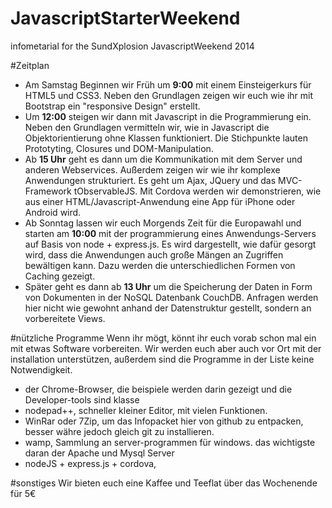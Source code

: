 JavascriptStarterWeekend
========================

infometarial for the SundXplosion JavascriptWeekend 2014

#Zeitplan
* Am Samstag Beginnen wir Früh um **9:00** mit einem Einsteigerkurs für HTML5 und CSS3. Neben den Grundlagen zeigen wir euch wie ihr mit Bootstrap ein "responsive Design" erstellt.
* Um **12:00** steigen wir dann mit Javascript in die Programmierung ein. Neben den Grundlagen vermitteln wir, wie in Javascript die Objektorientierung ohne Klassen funktioniert. Die Stichpunkte lauten Prototyting, Closures und DOM-Manipulation.
* Ab **15 Uhr** geht es dann um die Kommunikation mit dem Server und anderen Webservices. Außerdem zeigen wir wie ihr komplexe Anwendungen strukturiert. Es geht um Ajax, JQuery und das MVC-Framework tObservableJS. Mit Cordova werden wir demonstrieren, wie aus einer HTML/Javascript-Anwendung eine App für iPhone oder Android wird.
* Ab Sonntag lassen wir euch Morgends Zeit für die Europawahl und starten am **10:00** mit der programmierung eines Anwendungs-Servers auf Basis von node + express.js. Es wird dargestellt, wie dafür gesorgt wird, dass die Anwendungen auch große Mängen an Zugriffen bewältigen kann. Dazu werden die unterschiedlichen Formen von Caching gezeigt.
* Später geht es dann ab **13 Uhr** um die Speicherung der Daten in Form von Dokumenten in der NoSQL Datenbank CouchDB. Anfragen werden hier nicht wie gewohnt anhand der Datenstruktur gestellt, sondern an vorbereitete Views.

#nützliche Programme
Wenn ihr mögt, könnt ihr euch vorab schon mal ein mit etwas Software vorbereiten. Wir werden euch aber auch vor Ort mit der installation unterstützen, außerdem sind die Programme in der Liste keine Notwendigkeit.

* der Chrome-Browser, die beispiele werden darin gezeigt und die Developer-tools sind klasse
* nodepad++, schneller kleiner Editor, mit vielen Funktionen. 
* WinRar oder 7Zip, um das Infopacket hier von github zu entpacken, besser währe jedoch gleich git zu installieren. 
* wamp, Sammlung an server-programmen für windows. das wichtigste daran der Apache und Mysql Server
* nodeJS + express.js + cordova, 


#sonstiges
Wir bieten euch eine Kaffee und Teeflat über das Wochenende für 5€


